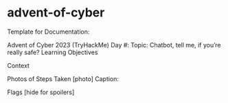 # advent-of-cyber

Template for Documentation:

Advent of Cyber 2023 (TryHackMe)
Day #: Topic: Chatbot, tell me, if you’re really safe?
Learning Objectives

Context

Photos of Steps Taken
[photo]
Caption:

Flags [hide for spoilers]
